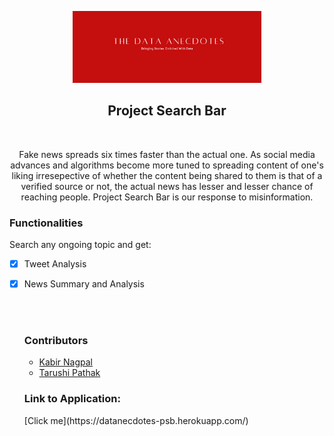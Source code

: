 <p align="center">
        <img src="https://github.com/thedatanecdotes/ReadMeTemplate/blob/main/header.png" width="60%"/>
        <br/>
        <h2 align="center"> Project Search Bar </h2>
        <br/>
        <p align="center">  Fake news spreads six times faster than the actual one. As social media advances and algorithms become more tuned to spreading content of one's liking irresepective of whether the content being shared to them is that of a verified source or not, the actual news has lesser and lesser chance of reaching people. Project Search Bar is our response to misinformation.</p>
 </p>
  
  <h3> Functionalities </h3>
  Search any ongoing topic and get:
  
- [x] Tweet Analysis 
- [x] News Summary and Analysis
  
  <br/>
  <br/>
  <h3> Contributors </h3>
  <ul>
        <li> <a href=" "/> Kabir Nagpal </a> </li>
        <li> <a href=" "/> Tarushi Pathak</a> </li>
  </ul>

  <h3> Link to Application:</h3> 
  [Click me](https://datanecdotes-psb.herokuapp.com/)
